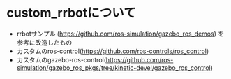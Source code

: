 # custom_rrbotについて

- rrbotサンプル (https://github.com/ros-simulation/gazebo_ros_demos) を参考に改造したもの
- カスタムのros-control(https://github.com/ros-controls/ros_control)
- カスタムのgazebo-ros-control(https://github.com/ros-simulation/gazebo_ros_pkgs/tree/kinetic-devel/gazebo_ros_control)
